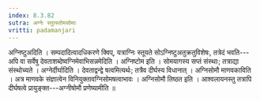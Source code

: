 ```yaml
---
index: 8.3.82
sutra: अग्नेः स्तुत्स्तोमसोमाः
vritti: padamanjari
---
```


 अग्निष्टुअदिति । सम्पदादित्वादधिकरणे क्विप्, यत्राग्निः स्तूयते सोऽग्निष्टुअतुक्रतुविशेषः, तत्रेदं भवति---अपि वा सर्वेषु देवताशब्देष्वग्निमेवाभिसन्नमेदिति । अग्निष्टोम इति । सोमयागस्य सप्तं संस्थाः; तत्राद्या संस्थोच्यते । अग्नेर्दीर्घादिति । देवताद्वन्द्वे षत्वमित्यर्थः; तत्रैव दीर्घस्य विधानात् ।  अग्निसोमौ माणवकाविति । अत्र माणवके संज्ञात्वेन विनियुक्तावग्निसोमषत्वाभावः । अग्निसोमौ तिष्ठत इति । आश्वलायनस्तु तत्रापि दीर्घषत्वे प्रायुङ्क्त---अग्नीषोमौ प्रणेष्यामीति ॥